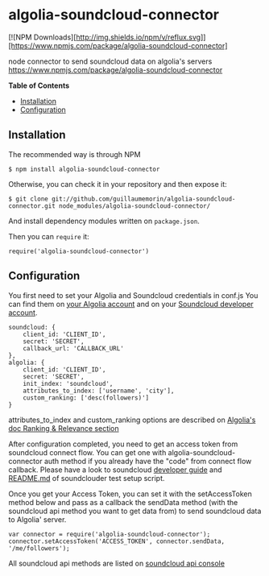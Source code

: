 algolia-soundcloud-connector
============================

[![NPM Downloads][http://img.shields.io/npm/v/reflux.svg]][https://www.npmjs.com/package/algolia-soundcloud-connector]

node connector to send soundcloud data on algolia's servers
https://www.npmjs.com/package/algolia-soundcloud-connector

**Table of Contents**

- [Installation](#installation)
- [Configuration](#configuration)

## Installation

The recommended way is through NPM

    $ npm install algolia-soundcloud-connector

Otherwise, you can check it in your repository and then expose it:

    $ git clone git://github.com/guillaumemorin/algolia-soundcloud-connector.git node_modules/algolia-soundcloud-connector/

And install dependency modules written on `package.json`.

Then you can `require` it:

    require('algolia-soundcloud-connector')


## Configuration

You first need to set your Algolia and Soundcloud credentials in conf.js
You can find them on [your Algolia account](http://www.algolia.com/users/edit) and on your [Soundcloud developer account](http://soundcloud.com/you/apps).
    
	soundcloud: {
		client_id: 'CLIENT_ID',
		secret: 'SECRET',
		callback_url: 'CALLBACK_URL'
	},
	algolia: {
		client_id: 'CLIENT_ID',
		secret: 'SECRET',
		init_index: 'soundcloud',
		attributes_to_index: ['username', 'city'],
		custom_ranking: ['desc(followers)']
	}

attributes_to_index and custom_ranking options are described on [Algolia's doc Ranking & Relevance section](https://www.algolia.com/doc/node#RankingRelevance)

After configuration completed, you need to get an access token from soundcloud connect flow.
You can get one with algolia-soundcloud-connector auth method if you already have the "code" from connect flow callback. Please have a look to soundcloud [developer guide](https://developers.soundcloud.com/docs/api/sdks#authentication) and [README.md](https://github.com/khilnani/soundclouder.js/tree/master/test) of soundclouder test setup script.

Once you get your Access Token, you can set it with the setAccessToken method below and pass as a callback the sendData method (with the soundcloud api method you want to get data from) to send soundcloud data to Algolia' server.

	var connector = require('algolia-soundcloud-connector');
	connector.setAccessToken('ACCESS_TOKEN', connector.sendData, '/me/followers');
	
All soundcloud api methods are listed on [soundcloud api console](https://developers.soundcloud.com/console/) 

